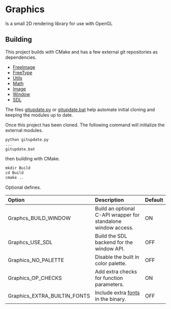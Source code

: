 # Graphics

Is a small 2D rendering library for use with OpenGL

## Building

This project builds with CMake and has a few external git repositories as dependencies.

+ [FreeImage](https://github.com/CharlesCarley/FreeImage)
+ [FreeType](https://github.com/CharlesCarley/FreeType)
+ [Utils](https://github.com/CharlesCarley/Utils)
+ [Math](https://github.com/CharlesCarley/Math)
+ [Image](https://github.com/CharlesCarley/Image)
+ [Window](https://github.com/CharlesCarley/Window)
+ [SDL](https://github.com/CharlesCarley/SDL)

The files [gitupdate.py](gitupdate.py) or [gitupdate.bat](gitupdate.bat) help automate initial cloning and keeping the modules up to date.

Once this project has been cloned. The following command will initialize the external modules.

```txt
python gitupdate.py 
...
gitupdate.bat 
```

then building with CMake.
```txt
mkdir Build
cd Build
cmake .. 
```

Optional defines.

| Option                       | Description                                                     | Default |
|:-----------------------------|:----------------------------------------------------------------|:--------|
| Graphcs_BUILD_WINDOW         | Build an optional C-API wrapper for standalone window access.   | ON      |
| Graphcs_USE_SDL              | Build the SDL backend for the window API.                       | OFF     |
| Graphics_NO_PALETTE          | Disable the built in color palette.                             | OFF     |
| Graphics_OP_CHECKS           | Add extra checks for function parameters.                       | ON      |
| Graphics_EXTRA_BUILTIN_FONTS | Include extra [fonts](https://fonts.google.com/) in the binary. | OFF     |
